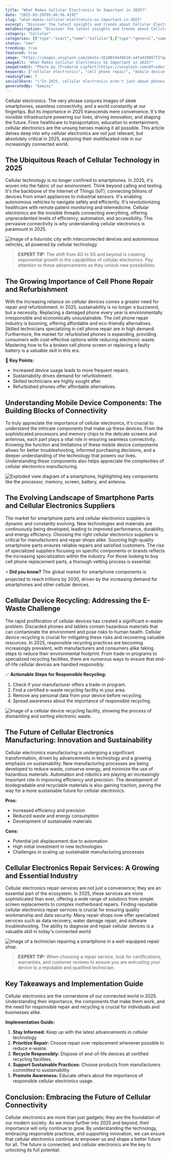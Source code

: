 ```yaml
---
title: "What Makes Cellular Electronics So Important in 2025?"
date: "2025-03-29T05:46:56.419Z"
slug: "what-makes-cellular-electronics-so-important-in-2025"
excerpt: "Discover the latest insights and trends about Cellular Electronics. This comprehensive guide covers everything you need to know about Cellular Electronics in 2025."
metaDescription: "Discover the latest insights and trends about Cellular Electronics. This comprehensive guide covers everything you need to know about Cellular Electronics ..."
category: "Cellular"
categories: [{"type":"exact","name":"Cellular"},{"type":"general","name":"Electronics"},{"type":"medium","name":"Microelectronics"},{"type":"specific","name":"Flexible Circuits"},{"type":"niche","name":"Printed Antennas"}]
status: "new"
trending: true
featured: true
image: "https://images.unsplash.com/photo-1610034449610-a4fa929867f2?q=85&w=1200&fit=max&fm=webp&auto=compress"
imageAlt: "What Makes Cellular Electronics So Important in 2025?"
imageCredit: "Photo by [Frederik Lipfert](https://unsplash.com/@frederikli) on Unsplash"
keywords: ["cellular electronics", "cell phone repair", "mobile device components", "smartphone parts", "cellular device recycling", "cellular electronics manufacturing", "cellular electronics suppliers", "buy cell phone replacement parts", "cellular electronics repair services", "how to fix a broken cell phone screen"]
readingTime: 7
socialShare: "\"In 2025, cellular electronics aren't just about phones; they're the invisible infrastructure powering our world, connecting everything from healthcare to transportation. Let's make that connection sustainable.\""
generatedBy: "Gemini"
---
```




Cellular electronics. The very phrase conjures images of sleek smartphones, seamless connectivity, and a world constantly at our fingertips. But its importance in 2025 transcends mere convenience. It's the invisible infrastructure powering our lives, driving innovation, and shaping the future. From healthcare to transportation, education to entertainment, cellular electronics are the unsung heroes making it all possible. This article delves deep into why cellular electronics are not just relevant, but absolutely critical in 2025, exploring their multifaceted role in our increasingly connected world.

## The Ubiquitous Reach of Cellular Technology in 2025

Cellular technology is no longer confined to smartphones. In 2025, it's woven into the fabric of our environment. Think beyond calling and texting. It's the backbone of the Internet of Things (IoT), connecting billions of devices from smart appliances to industrial sensors. It's enabling autonomous vehicles to navigate safely and efficiently. It's revolutionizing healthcare with remote patient monitoring and telemedicine. Cellular electronics are the invisible threads connecting everything, offering unprecedented levels of efficiency, automation, and accessibility. This pervasive connectivity is why understanding cellular electronics is paramount in 2025.

![Image of a futuristic city with interconnected devices and autonomous vehicles, all powered by cellular technology](https://images.unsplash.com/photo-1626726092122-f5b2af39faf6?q=85&w=1200&fit=max&fm=webp&auto=compress)

> **EXPERT TIP:** The shift from 4G to 5G and beyond is creating exponential growth in the capabilities of cellular electronics. Pay attention to these advancements as they unlock new possibilities.

## The Growing Importance of Cell Phone Repair and Refurbishment

With the increasing reliance on cellular devices comes a greater need for repair and refurbishment. In 2025, sustainability is no longer a buzzword, but a necessity. Replacing a damaged phone every year is environmentally irresponsible and economically unsustainable. The cell phone repair industry is booming, offering affordable and eco-friendly alternatives. Skilled technicians specializing in cell phone repair are in high demand. Furthermore, the market for refurbished phones is expanding, providing consumers with cost-effective options while reducing electronic waste. Mastering how to fix a broken cell phone screen or replacing a faulty battery is a valuable skill in this era.

🔑 **Key Points:**

*   Increased device usage leads to more frequent repairs.
*   Sustainability drives demand for refurbishment.
*   Skilled technicians are highly sought after.
*   Refurbished phones offer affordable alternatives.

## Understanding Mobile Device Components: The Building Blocks of Connectivity

To truly appreciate the importance of cellular electronics, it's crucial to understand the intricate components that make up these devices. From the sophisticated processors and memory chips to the delicate screens and antennas, each part plays a vital role in ensuring seamless connectivity. Knowing the function and limitations of these mobile device components allows for better troubleshooting, informed purchasing decisions, and a deeper understanding of the technology that powers our lives. Understanding these components also helps appreciate the complexities of cellular electronics manufacturing.

![Exploded view diagram of a smartphone, highlighting key components like the processor, memory, screen, battery, and antenna.](https://images.unsplash.com/photo-1625467096769-fefb5ebdb54c?q=85&w=1200&fit=max&fm=webp&auto=compress)

## The Evolving Landscape of Smartphone Parts and Cellular Electronics Suppliers

The market for smartphone parts and cellular electronics suppliers is dynamic and constantly evolving. New technologies and materials are continuously being developed, leading to improved performance, durability, and energy efficiency. Choosing the right cellular electronics suppliers is critical for manufacturers and repair shops alike. Sourcing high-quality smartphone parts ensures reliable repairs and satisfied customers. The rise of specialized suppliers focusing on specific components or brands reflects the increasing specialization within the industry. For those looking to buy cell phone replacement parts, a thorough vetting process is essential.

⚡ **Did you know?** The global market for smartphone components is projected to reach trillions by 2030, driven by the increasing demand for smartphones and other cellular devices.

## Cellular Device Recycling: Addressing the E-Waste Challenge

The rapid proliferation of cellular devices has created a significant e-waste problem. Discarded phones and tablets contain hazardous materials that can contaminate the environment and pose risks to human health. Cellular device recycling is crucial for mitigating these risks and recovering valuable resources. In 2025, responsible recycling practices are becoming increasingly prevalent, with manufacturers and consumers alike taking steps to reduce their environmental footprint. From trade-in programs to specialized recycling facilities, there are numerous ways to ensure that end-of-life cellular devices are handled responsibly.

✅ **Actionable Steps for Responsible Recycling:**

1.  Check if your manufacturer offers a trade-in program.
2.  Find a certified e-waste recycling facility in your area.
3.  Remove any personal data from your device before recycling.
4.  Spread awareness about the importance of responsible recycling.

![Image of a cellular device recycling facility, showing the process of dismantling and sorting electronic waste.](https://images.unsplash.com/photo-1610034499386-e70758847b99?q=85&w=1200&fit=max&fm=webp&auto=compress)

## The Future of Cellular Electronics Manufacturing: Innovation and Sustainability

Cellular electronics manufacturing is undergoing a significant transformation, driven by advancements in technology and a growing emphasis on sustainability. New manufacturing processes are being developed to reduce waste, conserve energy, and minimize the use of hazardous materials. Automation and robotics are playing an increasingly important role in improving efficiency and precision. The development of biodegradable and recyclable materials is also gaining traction, paving the way for a more sustainable future for cellular electronics.

**Pros:**

*   Increased efficiency and precision
*   Reduced waste and energy consumption
*   Development of sustainable materials

**Cons:**

*   Potential job displacement due to automation
*   High initial investment in new technologies
*   Challenges in scaling up sustainable manufacturing processes

## Cellular Electronics Repair Services: A Growing and Essential Industry

Cellular electronics repair services are not just a convenience; they are an essential part of the ecosystem. In 2025, these services are more sophisticated than ever, offering a wide range of solutions from simple screen replacements to complex motherboard repairs. Finding reputable cellular electronics repair services is crucial for ensuring quality workmanship and data security. Many repair shops now offer specialized services such as data recovery, water damage repair, and software troubleshooting. The ability to diagnose and repair cellular devices is a valuable skill in today's connected world.

![Image of a technician repairing a smartphone in a well-equipped repair shop.](https://images.unsplash.com/photo-1610034449610-a4fa929867f2?q=85&w=1200&fit=max&fm=webp&auto=compress)

> **EXPERT TIP:** When choosing a repair service, look for certifications, warranties, and customer reviews to ensure you are entrusting your device to a reputable and qualified technician.

## Key Takeaways and Implementation Guide

Cellular electronics are the cornerstone of our connected world in 2025. Understanding their importance, the components that make them work, and the need for responsible repair and recycling is crucial for individuals and businesses alike.

**Implementation Guide:**

1.  **Stay Informed:** Keep up with the latest advancements in cellular technology.
2.  **Prioritize Repair:** Choose repair over replacement whenever possible to reduce e-waste.
3.  **Recycle Responsibly:** Dispose of end-of-life devices at certified recycling facilities.
4.  **Support Sustainable Practices:** Choose products from manufacturers committed to sustainability.
5.  **Promote Awareness:** Educate others about the importance of responsible cellular electronics usage.

## Conclusion: Embracing the Future of Cellular Connectivity

Cellular electronics are more than just gadgets; they are the foundation of our modern society. As we move further into 2025 and beyond, their importance will only continue to grow. By understanding the technology, embracing responsible practices, and supporting innovation, we can ensure that cellular electronics continue to empower us and shape a better future for all. The future is connected, and cellular electronics are the key to unlocking its full potential.

